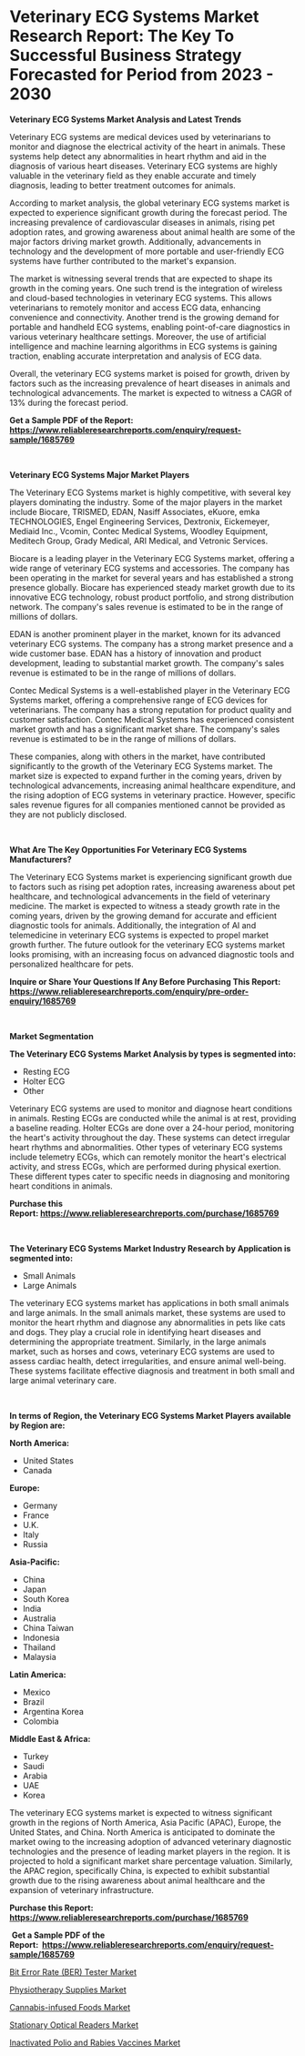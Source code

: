 <p><h1>Veterinary ECG Systems Market Research Report: The Key To Successful Business Strategy Forecasted for Period from 2023 - 2030</h1></p><p><strong>Veterinary ECG Systems Market Analysis and Latest Trends</strong></p>
<p><p>Veterinary ECG systems are medical devices used by veterinarians to monitor and diagnose the electrical activity of the heart in animals. These systems help detect any abnormalities in heart rhythm and aid in the diagnosis of various heart diseases. Veterinary ECG systems are highly valuable in the veterinary field as they enable accurate and timely diagnosis, leading to better treatment outcomes for animals.</p><p>According to market analysis, the global veterinary ECG systems market is expected to experience significant growth during the forecast period. The increasing prevalence of cardiovascular diseases in animals, rising pet adoption rates, and growing awareness about animal health are some of the major factors driving market growth. Additionally, advancements in technology and the development of more portable and user-friendly ECG systems have further contributed to the market's expansion.</p><p>The market is witnessing several trends that are expected to shape its growth in the coming years. One such trend is the integration of wireless and cloud-based technologies in veterinary ECG systems. This allows veterinarians to remotely monitor and access ECG data, enhancing convenience and connectivity. Another trend is the growing demand for portable and handheld ECG systems, enabling point-of-care diagnostics in various veterinary healthcare settings. Moreover, the use of artificial intelligence and machine learning algorithms in ECG systems is gaining traction, enabling accurate interpretation and analysis of ECG data.</p><p>Overall, the veterinary ECG systems market is poised for growth, driven by factors such as the increasing prevalence of heart diseases in animals and technological advancements. The market is expected to witness a CAGR of 13% during the forecast period.</p></p>
<p><strong>Get a Sample PDF of the Report:&nbsp; <a href="https://www.reliableresearchreports.com/enquiry/request-sample/1685769">https://www.reliableresearchreports.com/enquiry/request-sample/1685769</a></strong></p>
<p>&nbsp;</p>
<p><strong>Veterinary ECG Systems Major Market Players</strong></p>
<p><p>The Veterinary ECG Systems market is highly competitive, with several key players dominating the industry. Some of the major players in the market include Biocare, TRISMED, EDAN, Nasiff Associates, eKuore, emka TECHNOLOGIES, Engel Engineering Services, Dextronix, Eickemeyer, Mediaid Inc., Vcomin, Contec Medical Systems, Woodley Equipment, Meditech Group, Grady Medical, ARI Medical, and Vetronic Services.</p><p>Biocare is a leading player in the Veterinary ECG Systems market, offering a wide range of veterinary ECG systems and accessories. The company has been operating in the market for several years and has established a strong presence globally. Biocare has experienced steady market growth due to its innovative ECG technology, robust product portfolio, and strong distribution network. The company's sales revenue is estimated to be in the range of millions of dollars.</p><p>EDAN is another prominent player in the market, known for its advanced veterinary ECG systems. The company has a strong market presence and a wide customer base. EDAN has a history of innovation and product development, leading to substantial market growth. The company's sales revenue is estimated to be in the range of millions of dollars.</p><p>Contec Medical Systems is a well-established player in the Veterinary ECG Systems market, offering a comprehensive range of ECG devices for veterinarians. The company has a strong reputation for product quality and customer satisfaction. Contec Medical Systems has experienced consistent market growth and has a significant market share. The company's sales revenue is estimated to be in the range of millions of dollars.</p><p>These companies, along with others in the market, have contributed significantly to the growth of the Veterinary ECG Systems market. The market size is expected to expand further in the coming years, driven by technological advancements, increasing animal healthcare expenditure, and the rising adoption of ECG systems in veterinary practice. However, specific sales revenue figures for all companies mentioned cannot be provided as they are not publicly disclosed.</p></p>
<p>&nbsp;</p>
<p><strong>What Are The Key Opportunities For Veterinary ECG Systems Manufacturers?</strong></p>
<p><p>The Veterinary ECG Systems market is experiencing significant growth due to factors such as rising pet adoption rates, increasing awareness about pet healthcare, and technological advancements in the field of veterinary medicine. The market is expected to witness a steady growth rate in the coming years, driven by the growing demand for accurate and efficient diagnostic tools for animals. Additionally, the integration of AI and telemedicine in veterinary ECG systems is expected to propel market growth further. The future outlook for the veterinary ECG systems market looks promising, with an increasing focus on advanced diagnostic tools and personalized healthcare for pets.</p></p>
<p><strong>Inquire or Share Your Questions If Any Before Purchasing This Report: <a href="https://www.reliableresearchreports.com/enquiry/pre-order-enquiry/1685769">https://www.reliableresearchreports.com/enquiry/pre-order-enquiry/1685769</a></strong></p>
<p>&nbsp;</p>
<p><strong>Market Segmentation</strong></p>
<p><strong>The Veterinary ECG Systems Market Analysis by types is segmented into:</strong></p>
<p><ul><li>Resting ECG</li><li>Holter ECG</li><li>Other</li></ul></p>
<p><p>Veterinary ECG systems are used to monitor and diagnose heart conditions in animals. Resting ECGs are conducted while the animal is at rest, providing a baseline reading. Holter ECGs are done over a 24-hour period, monitoring the heart's activity throughout the day. These systems can detect irregular heart rhythms and abnormalities. Other types of veterinary ECG systems include telemetry ECGs, which can remotely monitor the heart's electrical activity, and stress ECGs, which are performed during physical exertion. These different types cater to specific needs in diagnosing and monitoring heart conditions in animals.</p></p>
<p><strong>Purchase this Report:&nbsp;<a href="https://www.reliableresearchreports.com/purchase/1685769">https://www.reliableresearchreports.com/purchase/1685769</a></strong></p>
<p>&nbsp;</p>
<p><strong>The Veterinary ECG Systems Market Industry Research by Application is segmented into:</strong></p>
<p><ul><li>Small Animals</li><li>Large Animals</li></ul></p>
<p><p>The veterinary ECG systems market has applications in both small animals and large animals. In the small animals market, these systems are used to monitor the heart rhythm and diagnose any abnormalities in pets like cats and dogs. They play a crucial role in identifying heart diseases and determining the appropriate treatment. Similarly, in the large animals market, such as horses and cows, veterinary ECG systems are used to assess cardiac health, detect irregularities, and ensure animal well-being. These systems facilitate effective diagnosis and treatment in both small and large animal veterinary care.</p></p>
<p>&nbsp;</p>
<p><strong>In terms of Region, the Veterinary ECG Systems Market Players available by Region are:</strong></p>
<p>
    <p> <strong> North America: </strong>
        <ul>
            <li>United States</li>
            <li>Canada</li>
        </ul>
        </p> 
    <p> <strong> Europe: </strong>
        <ul>
            <li>Germany</li>
            <li>France</li>
            <li>U.K.</li>
            <li>Italy</li>
            <li>Russia</li>
        </ul>
        </p> 
    <p> <strong> Asia-Pacific: </strong>
        <ul>
            <li>China</li>
            <li>Japan</li>
            <li>South Korea</li>
            <li>India</li>
            <li>Australia</li>
            <li>China Taiwan</li>
            <li>Indonesia</li>
            <li>Thailand</li>
            <li>Malaysia</li>
        </ul>
        </p> 
    <p> <strong> Latin America: </strong>
        <ul>
            <li>Mexico</li>
            <li>Brazil</li>
            <li>Argentina Korea</li>
            <li>Colombia</li>
        </ul>
        </p> 
    <p> <strong> Middle East & Africa: </strong>
        <ul>
            <li>Turkey</li>
            <li>Saudi</li>
            <li>Arabia</li>
            <li>UAE</li>
            <li>Korea</li>
        </ul>
    </p>
    </p>
<p><p>The veterinary ECG systems market is expected to witness significant growth in the regions of North America, Asia Pacific (APAC), Europe, the United States, and China. North America is anticipated to dominate the market owing to the increasing adoption of advanced veterinary diagnostic technologies and the presence of leading market players in the region. It is projected to hold a significant market share percentage valuation. Similarly, the APAC region, specifically China, is expected to exhibit substantial growth due to the rising awareness about animal healthcare and the expansion of veterinary infrastructure.</p></p>
<p><strong>Purchase this Report: <a href="https://www.reliableresearchreports.com/purchase/1685769">https://www.reliableresearchreports.com/purchase/1685769</a></strong></p>
<p>&nbsp;<strong>Get a Sample PDF of the Report:&nbsp;&nbsp;<a href="https://www.reliableresearchreports.com/enquiry/request-sample/1685769">https://www.reliableresearchreports.com/enquiry/request-sample/1685769</a></strong></p>
<p><strong></strong></p>
<p><p><a href="https://www.linkedin.com/pulse/bit-error-rate-ber-tester-market-research-report-provides-pmlbc/">Bit Error Rate (BER) Tester Market</a></p><p><a href="https://medium.com/@tonikuhic/physiotherapy-supplies-market-size-cagr-trends-2024-2030-a87c852c5fbd">Physiotherapy Supplies Market</a></p><p><a href="https://github.com/Chiragrp22/Market-Research-Report-List-1/blob/main/cannabis-infused-foods-market.md">Cannabis-infused Foods Market</a></p><p><a href="https://www.linkedin.com/pulse/stationary-optical-readers-market-size-2023-2030-global-asa8e/">Stationary Optical Readers Market</a></p><p><a href="https://github.com/Chiragrp23/Market-Research-Report-List-1/blob/main/inactivated-polio-and-rabies-vaccines-market.md">Inactivated Polio and Rabies Vaccines Market</a></p></p>